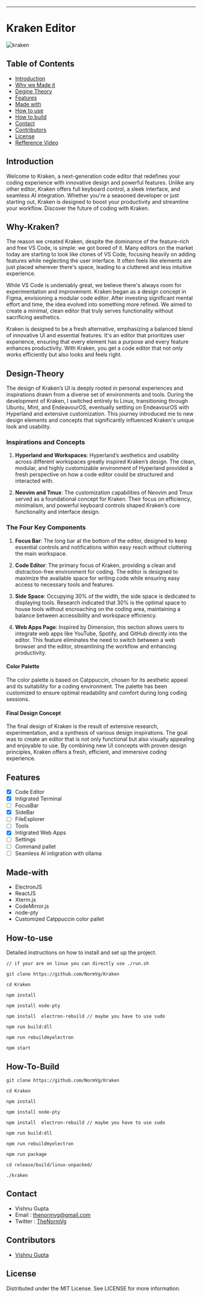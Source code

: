 ---

# Kraken Editor

![kraken](https://github.com/NormVg/kraken/assets/87635928/e3d9852b-1294-4420-adc7-c8b4815ce199)

## Table of Contents

- [Introduction](#introduction)
- [Why we Made it](#why-kraken)
- [Degine Theory](#design-theory)
- [Features](#features)
- [Made with](#made-with)
- [How to use](#how-to-use)
- [How to build](#how-to-build)
- [Contact](#contact)
- [Contributors](#contributors)
- [License](#license)
- [Refference Video](https://github.com/NormVg/kraken/blob/master/github/refvideo.mp4)

## Introduction

Welcome to Kraken, a next-generation code editor that redefines your coding experience with innovative design and powerful features. Unlike any other editor, Kraken offers full keyboard control, a sleek interface, and seamless AI integration. Whether you're a seasoned developer or just starting out, Kraken is designed to boost your productivity and streamline your workflow. Discover the future of coding with Kraken.

## Why-Kraken?

The reason we created Kraken, despite the dominance of the feature-rich and free VS Code, is simple: we got bored of it. Many editors on the market today are starting to look like clones of VS Code, focusing heavily on adding features while neglecting the user interface. It often feels like elements are just placed wherever there's space, leading to a cluttered and less intuitive experience.

While VS Code is undeniably great, we believe there's always room for experimentation and improvement. Kraken began as a design concept in Figma, envisioning a modular code editor. After investing significant mental effort and time, the idea evolved into something more refined. We aimed to create a minimal, clean editor that truly serves functionality without sacrificing aesthetics.

Kraken is designed to be a fresh alternative, emphasizing a balanced blend of innovative UI and essential features. It's an editor that prioritizes user experience, ensuring that every element has a purpose and every feature enhances productivity. With Kraken, you get a code editor that not only works efficiently but also looks and feels right.

## Design-Theory

The design of Kraken’s UI is deeply rooted in personal experiences and inspirations drawn from a diverse set of environments and tools. During the development of Kraken, I switched entirely to Linux, transitioning through Ubuntu, Mint, and EndeavourOS, eventually settling on EndeavourOS with Hyperland and extensive customization. This journey introduced me to new design elements and concepts that significantly influenced Kraken's unique look and usability.

### Inspirations and Concepts

1. **Hyperland and Workspaces**: Hyperland’s aesthetics and usability across different workspaces greatly inspired Kraken’s design. The clean, modular, and highly customizable environment of Hyperland provided a fresh perspective on how a code editor could be structured and interacted with.

2. **Neovim and Tmux**: The customization capabilities of Neovim and Tmux served as a foundational concept for Kraken. Their focus on efficiency, minimalism, and powerful keyboard controls shaped Kraken’s core functionality and interface design.

### The Four Key Components

1. **Focus Bar**: The long bar at the bottom of the editor, designed to keep essential controls and notifications within easy reach without cluttering the main workspace.

2. **Code Editor**: The primary focus of Kraken, providing a clean and distraction-free environment for coding. The editor is designed to maximize the available space for writing code while ensuring easy access to necessary tools and features.

3. **Side Space**: Occupying 30% of the width, the side space is dedicated to displaying tools. Research indicated that 30% is the optimal space to house tools without encroaching on the coding area, maintaining a balance between accessibility and workspace efficiency.

4. **Web Apps Page**: Inspired by Dimension, this section allows users to integrate web apps like YouTube, Spotify, and GitHub directly into the editor. This feature eliminates the need to switch between a web browser and the editor, streamlining the workflow and enhancing productivity.

#### Color Palette

The color palette is based on Catppuccin, chosen for its aesthetic appeal and its suitability for a coding environment. The palette has been customized to ensure optimal readability and comfort during long coding sessions.

#### Final Design Concept

The final design of Kraken is the result of extensive research, experimentation, and a synthesis of various design inspirations. The goal was to create an editor that is not only functional but also visually appealing and enjoyable to use. By combining new UI concepts with proven design principles, Kraken offers a fresh, efficient, and immersive coding experience.

## Features

- [x] Code Editor
- [x] Intigrated Terminal
- [ ] FocusBar
- [x] SideBar
- [ ] FileExplorer
- [ ] Tools
- [x] Intigrated Web Apps
- [ ] Settings
- [ ] Command pallet
- [ ] Seamless AI intigration with ollama

## Made-with

- ElectronJS
- ReactJS
- Xterm.js
- CodeMirror.js
- node-pty
- Customized Catppuccin color pallet

## How-to-use

Detailed instructions on how to install and set up the project.

    // if your are on linux you can directly use ./run.sh

    git clone https://github.com/NormVg/Kraken

    cd Kraken

    npm install

    npm install node-pty

    npm install  electron-rebuild // maybe you have to use sudo

    npm run build:dll

    npm run rebuildmyelectron

    npm start

## How-To-Build

    git clone https://github.com/NormVg/Kraken

    cd Kraken

    npm install

    npm install node-pty

    npm install  electron-rebuild // maybe you have to use sudo

    npm run build:dll

    npm run rebuildmyelectron

    npm run package

    cd release/build/linux-unpacked/

    ./kraken

## Contact

- Vishnu Gupta
- Email : [thenormvg@gmail.com](mailto:thenormvg@gmail.com)
- Twitter : [TheNormVg](https://x.com/TheNormVg)

## Contributors

- [Vishnu Gupta](https://github.com/NormVg)

## License

Distributed under the MIT License. See LICENSE for more information.
